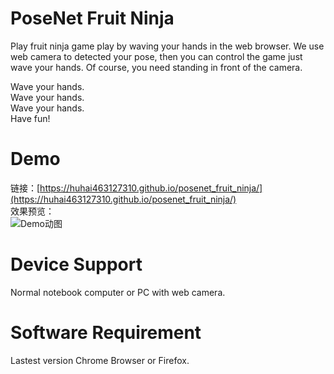# PoseNet Fruit Ninja
Play fruit ninja game play by waving your hands in the web browser. We use web camera to detected your pose, then you can control the game just wave your hands. Of course, you need standing in front of the camera.

Wave your hands.   
Wave your hands.  
Wave your hands.  
Have fun!

# Demo
链接：[https://huhai463127310.github.io/posenet_fruit_ninja/](https://huhai463127310.github.io/posenet_fruit_ninja/)  
效果预览：  
![Demo动图](posenet_fruit_nijia.gif)

# Device Support
Normal notebook computer or PC with web camera. 

# Software Requirement
Lastest version Chrome Browser or Firefox.